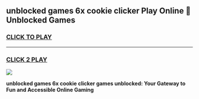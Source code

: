 
## unblocked games 6x cookie clicker Play Online 👋 Unblocked Games
<h3>
<a href="https://premium.freeplayer.one?title=unblocked_games_6x_cookie_clicker&ref=19F">CLICK TO PLAY</a></h3>
<hr>

<h3>
<a href="https://premium.freeplayer.one?title=unblocked_games_6x_cookie_clicker&ref=19F">CLICK 2 PLAY</a>
  
</h3>

<a href="https://premium.freeplayer.one?title=unblocked_games_6x_cookie_clicker&ref=19F"><img src="https://clearcache.store/games.png"></a>


**unblocked games 6x cookie clicker games unblocked: Your Gateway to Fun and Accessible Online Gaming**
